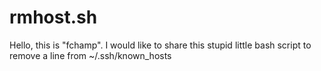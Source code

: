 # rmhost.sh
Hello, this is "fchamp". I would like to share this stupid little bash script to remove a line from ~/.ssh/known_hosts 

